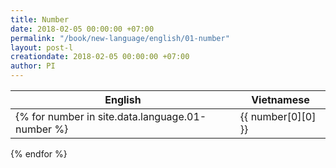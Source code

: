 ```yaml
---
title: Number
date: 2018-02-05 00:00:00 +07:00
permalink: "/book/new-language/english/01-number"
layout: post-l
creationdate: 2018-02-05 00:00:00 +07:00
author: PI
---
```


 |English|Vietnamese|
 | --- | --- |
 {% for number in site.data.language.01-number %}| {{ number[0][0] }} <i class="fa fa-volume-up" onclick="responsiveVoice.speak('{{ number[0][0] }}', 'US English Female')"></i>| {{ number[0][1] }} <i class="fa fa-volume-up" onclick="responsiveVoice.speak('{{ number[0][1] }}', 'Vietnamese Male')"></i>|
 {% endfor %}
 
 
